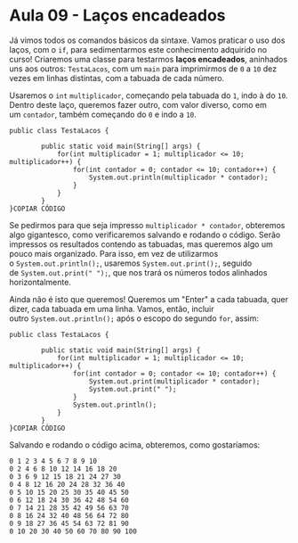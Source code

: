# Aula 09 - Laços encadeados

Já vimos todos os comandos básicos da sintaxe. Vamos praticar o uso dos laços, com o `if`, para sedimentarmos este conhecimento adquirido no curso! Criaremos uma classe para testarmos **laços encadeados**, aninhados uns aos outros: `TestaLacos`, com um `main` para imprimirmos de `0` a `10` dez vezes em linhas distintas, com a tabuada de cada número.

Usaremos o `int` `multiplicador`, começando pela tabuada do `1`, indo à do `10`. Dentro deste laço, queremos fazer outro, com valor diverso, como em um `contador`, também começando do `0` e indo a `10`.

```
public class TestaLacos {

        public static void main(String[] args) {
            for(int multiplicador = 1; multiplicador <= 10; multiplicador++) {
                for(int contador = 0; contador <= 10; contador++) {
                    System.out.println(multiplicador * contador);
                }
            }
        }
}COPIAR CÓDIGO
```

Se pedirmos para que seja impresso `multiplicador * contador`, obteremos algo gigantesco, como verificaremos salvando e rodando o código. Serão impressos os resultados contendo as tabuadas, mas queremos algo um pouco mais organizado. Para isso, em vez de utilizarmos o `System.out.println();`, usaremos `System.out.print();`, seguido de `System.out.print(" ");`, que nos trará os números todos alinhados horizontalmente.

Ainda não é isto que queremos! Queremos um "Enter" a cada tabuada, quer dizer, cada tabuada em uma linha. Vamos, então, incluir outro `System.out.println();` após o escopo do segundo `for`, assim:

```
public class TestaLacos {

        public static void main(String[] args) {
            for(int multiplicador = 1; multiplicador <= 10; multiplicador++) {
                for(int contador = 0; contador <= 10; contador++) {
                    System.out.print(multiplicador * contador);
                    System.out.print(" ");
                }
                System.out.println();
            }
        }
}COPIAR CÓDIGO
```

Salvando e rodando o código acima, obteremos, como gostaríamos:

```
0 1 2 3 4 5 6 7 8 9 10
0 2 4 6 8 10 12 14 16 18 20
0 3 6 9 12 15 18 21 24 27 30
0 4 8 12 16 20 24 28 32 36 40
0 5 10 15 20 25 30 35 40 45 50
0 6 12 18 24 30 36 42 48 54 60
0 7 14 21 28 35 42 49 56 63 70
0 8 16 24 32 40 48 56 64 72 80
0 9 18 27 36 45 54 63 72 81 90
0 10 20 30 40 50 60 70 80 90 100
```